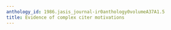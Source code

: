 ```yaml
---
anthology_id: 1986.jasis_journal-ir0anthology0volumeA37A1.5
title: Evidence of complex citer motivations
---
```

